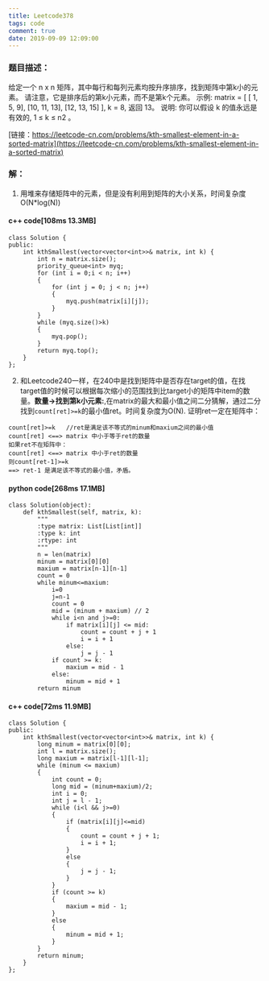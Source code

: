 ```yaml
---
title: Leetcode378
tags: code
comment: true
date: 2019-09-09 12:09:00
---
```

### 题目描述：
给定一个 n x n 矩阵，其中每行和每列元素均按升序排序，找到矩阵中第k小的元素。
请注意，它是排序后的第k小元素，而不是第k个元素。
示例:
matrix = [
   [ 1,  5,  9],
   [10, 11, 13],
   [12, 13, 15]
],
k = 8,
返回 13。
说明: 
你可以假设 k 的值永远是有效的, 1 ≤ k ≤ n2 。

[链接：https://leetcode-cn.com/problems/kth-smallest-element-in-a-sorted-matrix](https://leetcode-cn.com/problems/kth-smallest-element-in-a-sorted-matrix)
### 解：
1. 用堆来存储矩阵中的元素，但是没有利用到矩阵的大小关系，时间复杂度O(N*log(N))
#### c++ code[108ms 13.3MB]
```
class Solution {
public:
    int kthSmallest(vector<vector<int>>& matrix, int k) {
        int n = matrix.size();
        priority_queue<int> myq;
        for (int i = 0;i < n; i++)
        {
            for (int j = 0; j < n; j++)
            {
                myq.push(matrix[i][j]);
            }
        }
        while (myq.size()>k)
        {
            myq.pop();
        }
        return myq.top();
    }
};
```
2. 和Leetcode240一样，在240中是找到矩阵中是否存在target的值，在找target值的时候可以根据每次缩小的范围找到比target小的矩阵中item的数量。**数量->找到第k小元素:**,在matrix的最大和最小值之间二分猜解，通过二分找到`count[ret]>=k`的最小值ret。时间复杂度为O(N).
证明ret一定在矩阵中：
```
count[ret]>=k   //ret是满足该不等式的minum和maxium之间的最小值
count[ret] <==> matrix 中小于等于ret的数量
如果ret不在矩阵中：
count[ret] <==> matrix 中小于ret的数量
则count[ret-1]>=k  
==> ret-1 是满足该不等式的最小值，矛盾。
```
#### python code[268ms 17.1MB]
```
class Solution(object):
    def kthSmallest(self, matrix, k):
        """
        :type matrix: List[List[int]]
        :type k: int
        :rtype: int
        """
        n = len(matrix)
        minum = matrix[0][0]
        maxium = matrix[n-1][n-1]
        count = 0
        while minum<=maxium:
            i=0
            j=n-1
            count = 0
            mid = (minum + maxium) // 2
            while i<n and j>=0:
                if matrix[i][j] <= mid:
                    count = count + j + 1
                    i = i + 1
                else:
                    j = j - 1
            if count >= k:
                maxium = mid - 1
            else:
                minum = mid + 1
        return minum
```
#### c++ code[72ms 11.9MB]
```
class Solution {
public:
    int kthSmallest(vector<vector<int>>& matrix, int k) {
        long minum = matrix[0][0];
        int l = matrix.size();
        long maxium = matrix[l-1][l-1];
        while (minum <= maxium)
        {
            int count = 0;
            long mid = (minum+maxium)/2;
            int i = 0;
            int j = l - 1;
            while (i<l && j>=0)
            {
                if (matrix[i][j]<=mid)
                {
                    count = count + j + 1;
                    i = i + 1;
                }
                else
                {
                    j = j - 1;
                }
            }
            if (count >= k)
            {
                maxium = mid - 1;
            }
            else
            {
                minum = mid + 1;
            }
        }
        return minum;
    }
};
```
